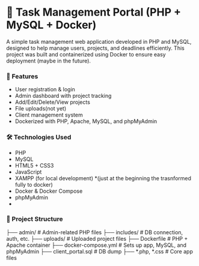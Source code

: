 <h1>🧩 Task Management Portal (PHP + MySQL + Docker)</h1>

A simple task management web application developed in PHP and MySQL, designed to help manage users, projects, and deadlines efficiently.
This project was built and containerized using Docker to ensure easy deployment (maybe in the future).

<h3>🚀 Features </h3>

- User registration & login
- Admin dashboard with project tracking
- Add/Edit/Delete/View projects
- File uploads(not yet)
- Client management system
- Dockerized with PHP, Apache, MySQL, and phpMyAdmin


<h3> 🛠️ Technologies Used </h3>

- PHP
- MySQL
- HTML5 + CSS3
- JavaScript
- XAMPP (for local development) *(just at the beginning the trasnformed fully to docker)
- Docker & Docker Compose
- phpMyAdmin
- 
<h3> 📁 Project Structure </h3>
├── admin/ # Admin-related PHP files
├── includes/ # DB connection, auth, etc.
├── uploads/ # Uploaded project files
├── Dockerfile # PHP + Apache container
├── docker-compose.yml # Sets up app, MySQL, and phpMyAdmin
├── client_portal.sql # DB dump
├── *.php, *.css # Core app files
